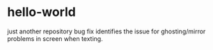 # hello-world
just another repository
bug fix identifies the issue for ghosting/mirror problems in screen when texting.
